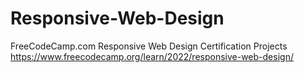 # Responsive-Web-Design
FreeCodeCamp.com Responsive Web Design Certification Projects
https://www.freecodecamp.org/learn/2022/responsive-web-design/
